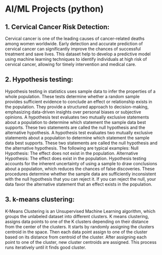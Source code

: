 # AI/ML Projects (python)

## 1. Cervical Cancer Risk Detection:
Cervical cancer is one of the leading causes of cancer-related deaths among women worldwide. Early detection and accurate prediction of cervical cancer can significantly improve the chances of successful treatment and save lives. This dataset help to develop a predictive model using machine learning techniques to identify individuals at high risk of cervical cancer, allowing for timely intervention and medical care.
## 2. Hypothesis testing: 
Hypothesis testing in statistics uses sample data to infer the properties of a whole population. These tests determine whether a random sample provides sufficient evidence to conclude an effect or relationship exists in the population. They provide a structured approach to decision-making, emphasizing data-driven insights over personal biases or subjective opinions.
A hypothesis test evaluates two mutually exclusive statements about a population to determine which statement the sample data best supports. These two statements are called the null hypothesis and the alternative hypothesis. 
A hypothesis test evaluates two mutually exclusive statements about a population to determine which statement the sample data best supports. These two statements are called the null hypothesis and the alternative hypothesis. The following are typical examples:
Null Hypothesis: The effect does not exist in the population.
Alternative Hypothesis: The effect does exist in the population.
Hypothesis testing accounts for the inherent uncertainty of using a sample to draw conclusions about a population, which reduces the chances of false discoveries. These procedures determine whether the sample data are sufficiently inconsistent with the null hypothesis that you can reject it. If you can reject the null, your data favor the alternative statement that an effect exists in the population.
## 3. k-means clustering:
K-Means Clustering is an Unsupervised Machine Learning algorithm, which groups the unlabeled dataset into different clusters. K means clustering, assigns data points to one of the K clusters depending on their distance from the center of the clusters. It starts by randomly assigning the clusters centroid in the space. Then each data point assign to one of the cluster based on its distance from centroid of the cluster. After assigning each point to one of the cluster, new cluster centroids are assigned. This process runs iteratively until it finds good cluster.
